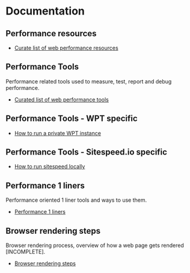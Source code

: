 # Documentation

## Performance resources

- [ Curate list of web performance resources](perf-resources.md)

## Performance Tools

Performance related tools used to measure, test, report and debug performance.

- [Curated list of web performance tools](perf-tools.md)

## Performance Tools - WPT specific

- [How to run a private WPT instance](wpt-local-ubuntu.md)

## Performance Tools - Sitespeed.io specific

- [How to run sitespeed locally](sitespeed-local.md)

## Performance 1 liners

Performance oriented 1 liner tools and ways to use them.

- [Performance 1 liners](perf-1-liners.md)

## Browser rendering steps

Browser rendering process, overview of how a web page gets rendered [INCOMPLETE].

- [Browser rendering steps](perf-browser-rendering.md)